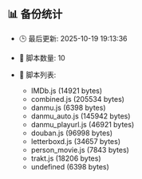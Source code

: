 ## 📊 备份统计

- 🕒 最后更新: 2025-10-19 19:13:36
- 📁 脚本数量: 10
- 📄 脚本列表:

  - IMDb.js (14921 bytes)
  - combined.js (205534 bytes)
  - danmu.js (6398 bytes)
  - danmu_auto.js (145942 bytes)
  - danmu_playurl.js (46921 bytes)
  - douban.js (96998 bytes)
  - letterboxd.js (34657 bytes)
  - person_movie.js (7843 bytes)
  - trakt.js (18206 bytes)
  - undefined (6398 bytes)

